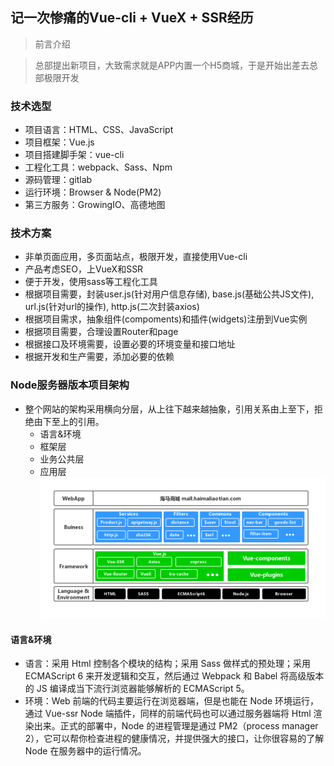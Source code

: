 ## 记一次惨痛的Vue-cli + VueX + SSR经历
> 前言介绍

> 总部提出新项目，大致需求就是APP内置一个H5商城，于是开始出差去总部极限开发

### 技术选型
* 项目语言：HTML、CSS、JavaScript
* 项目框架：Vue.js
* 项目搭建脚手架：vue-cli
* 工程化工具：webpack、Sass、Npm
* 源码管理：gitlab
* 运行环境：Browser & Node(PM2)
* 第三方服务：GrowingIO、高德地图

### 技术方案
* 非单页面应用，多页面站点，极限开发，直接使用Vue-cli
* 产品考虑SEO，上VueX和SSR
* 便于开发，使用sass等工程化工具
* 根据项目需要，封装user.js(针对用户信息存储), base.js(基础公共JS文件), url.js(针对url的操作), http.js(二次封装axios)
* 根据项目需求，抽象组件(compoments)和插件(widgets)注册到Vue实例
* 根据项目需要，合理设置Router和page
* 根据接口及环境需要，设置必要的环境变量和接口地址
* 根据开发和生产需要，添加必要的依赖

### Node服务器版本项目架构
* 整个网站的架构采用横向分层，从上往下越来越抽象，引用关系由上至下，拒绝由下至上的引用。
	* 语言&环境
	* 框架层
	* 业务公共层
	* 应用层
![](../images/hmall-basic.jpg)

#### 语言&环境
* 语言：采用 Html 控制各个模块的结构；采用 Sass 做样式的预处理；采用 ECMAScript 6 来开发逻辑和交互，然后通过 Webpack 和 Babel 将高级版本的 JS 编译成当下流行浏览器能够解析的 ECMAScript 5。
* 环境：Web 前端的代码主要运行在浏览器端，但是也能在 Node 环境运行，通过 Vue-ssr Node 端插件，同样的前端代码也可以通过服务器端将 Html 渲染出来。正式的部署中，Node 的进程管理是通过 PM2（process manager 2），它可以帮你检查进程的健康情况，并提供强大的接口，让你很容易的了解 Node 在服务器中的运行情况。